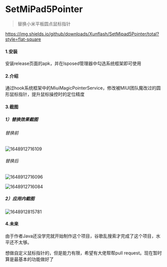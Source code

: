 # SetMiPad5Pointer

> 替换小米平板圆点鼠标指针

https://img.shields.io/github/downloads/Xunflash/SetMipad5Pointer/total?style=flat-square

#### 1.安装

安装release页面的apk，并在lsposed管理器中勾选系统框架即可使用

#### 2.介绍

通过hook系统框架中的MiuiMagicPointerService，修改被MIUI团队魔改过的圆形鼠标指针，提升鼠标操控时的定位精度

#### 3.截图

##### 1）替换效果截图

###### 替换前

![1648912716109](https://s2.loli.net/2022/04/02/QDgeF9MPaRsni3G.jpg)

###### 替换后

![1648912716096](https://s2.loli.net/2022/04/02/6ub7Aik5QdwnBzR.jpg)

![1648912716084](https://s2.loli.net/2022/04/02/LG1MqJuIAdSvOmN.jpg)



##### 2）应用内截图

![1648912815781](https://s2.loli.net/2022/04/02/94In357yjpxSUow.jpg)

#### 4.未来

由于作者Java还没学完就开始制作这个项目，谷歌乱搜索才完成了这个项目，水平还不太够。

想做自定义鼠标指针的，但是能力有限，希望有大佬帮帮pull request。现在暂时算是最基本的功能做好了
